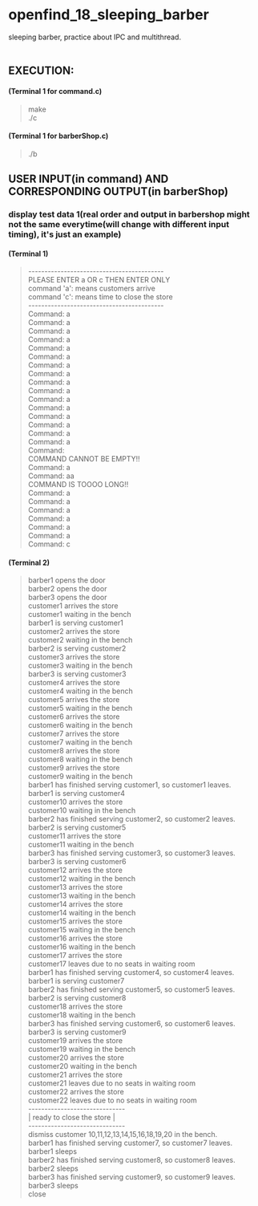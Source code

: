 # openfind_18_sleeping_barber
sleeping barber, practice about IPC and multithread.</br>
</br>
## EXECUTION:
#### **(Terminal 1 for command.c)**</br>
> make                                       </br>
> ./c                                        </br>
#### **(Terminal 1 for barberShop.c)**</br>
> ./b                                        </br>

## USER INPUT(in command) AND CORRESPONDING OUTPUT(in barberShop)

### display test data 1(real order and output in barbershop might not the same everytime(will change with different input timing), it's just an example)
#### **(Terminal 1)**</br>
> ------------------------------------------ </br>
> PLEASE ENTER a OR c THEN ENTER ONLY        </br>
> command 'a': means customers arrive        </br>
> command 'c': means time to close the store </br>
> ------------------------------------------ </br>
> Command: a                                 </br>
> Command: a                                 </br>
> Command: a                                 </br>
> Command: a                                 </br>
> Command: a                                 </br>
> Command: a                                 </br>
> Command: a                                 </br>
> Command: a                                 </br>
> Command: a                                 </br>
> Command: a                                 </br>
> Command: a                                 </br>
> Command: a                                 </br>
> Command: a                                 </br>
> Command: a                                 </br>
> Command: a                                 </br>
> Command: a                                 </br>
> Command:                                   </br>
> COMMAND CANNOT BE EMPTY!!                  </br>
> Command: a                                 </br>
> Command: aa                                </br>
> COMMAND IS TOOOO LONG!!                    </br>
> Command: a                                 </br>
> Command: a                                 </br>
> Command: a                                 </br>
> Command: a                                 </br>
> Command: a                                 </br>
> Command: a                                 
> Command: c                                 </br>

#### **(Terminal 2)**</br>

> barber1 opens the door                     </br>
> barber2 opens the door                     </br>
> barber3 opens the door                     </br>
> customer1 arrives the store                </br>
> customer1 waiting in the bench             </br>
> barber1 is serving customer1               </br>
> customer2 arrives the store                </br>
> customer2 waiting in the bench             </br>
> barber2 is serving customer2               </br>
> customer3 arrives the store                </br>
> customer3 waiting in the bench             </br>
> barber3 is serving customer3               </br>
> customer4 arrives the store                </br>
> customer4 waiting in the bench             </br>
> customer5 arrives the store                </br>
> customer5 waiting in the bench             </br>
> customer6 arrives the store                </br>
> customer6 waiting in the bench             </br>
> customer7 arrives the store                </br>
> customer7 waiting in the bench             </br>
> customer8 arrives the store                </br>
> customer8 waiting in the bench             </br>
> customer9 arrives the store                </br>
> customer9 waiting in the bench             </br>
> barber1 has finished serving customer1, so customer1 leaves. </br>
> barber1 is serving customer4               </br>
> customer10 arrives the store               </br>
> customer10 waiting in the bench            </br>
> barber2 has finished serving customer2, so customer2 leaves. </br>
> barber2 is serving customer5               </br>
> customer11 arrives the store               </br>
> customer11 waiting in the bench            </br>
> barber3 has finished serving customer3, so customer3 leaves. </br>
> barber3 is serving customer6               </br>
> customer12 arrives the store               </br>
> customer12 waiting in the bench            </br>
> customer13 arrives the store               </br>
> customer13 waiting in the bench            </br>
> customer14 arrives the store               </br>
> customer14 waiting in the bench            </br>
> customer15 arrives the store               </br>
> customer15 waiting in the bench            </br>
> customer16 arrives the store               </br>
> customer16 waiting in the bench            </br>
> customer17 arrives the store               </br>
> customer17 leaves due to no seats in waiting room            </br>
> barber1 has finished serving customer4, so customer4 leaves. </br>
> barber1 is serving customer7               </br>
> barber2 has finished serving customer5, so customer5 leaves. </br>
> barber2 is serving customer8               </br>
> customer18 arrives the store               </br>
> customer18 waiting in the bench            </br>
> barber3 has finished serving customer6, so customer6 leaves. </br>
> barber3 is serving customer9               </br>
> customer19 arrives the store               </br>
> customer19 waiting in the bench            </br>
> customer20 arrives the store               </br>
> customer20 waiting in the bench            </br>
> customer21 arrives the store               </br>
> customer21 leaves due to no seats in waiting room            </br>
> customer22 arrives the store               </br>
> customer22 leaves due to no seats in waiting room            </br>
> ------------------------------             </br>
> |  ready to close the store  |             </br>
> ------------------------------             </br>
> dismiss customer 10,11,12,13,14,15,16,18,19,20 in the bench. </br>
> barber1 has finished serving customer7, so customer7 leaves. </br>
> barber1 sleeps                             </br>
> barber2 has finished serving customer8, so customer8 leaves. </br>
> barber2 sleeps                             </br>
> barber3 has finished serving customer9, so customer9 leaves. </br>
> barber3 sleeps                             </br>
> close                                      </br>

